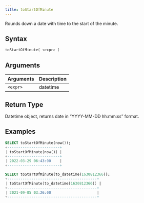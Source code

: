 ```yaml
---
title: toStartOfMinute
---
```


Rounds down a date with time to the start of the minute.

## Syntax

```sql
toStartOfMinute( <expr> )
```

## Arguments

| Arguments      | Description |
| -------------- | ----------- |
| `<expr>` | datetime    |

## Return Type

Datetime object, returns date in “YYYY-MM-DD hh:mm:ss” format.

## Examples

```sql
SELECT toStartOfMinute(now());
+------------------------+
| toStartOfMinute(now()) |
+------------------------+
| 2022-03-29 06:43:00    |
+------------------------+

SELECT toStartOfMinute(to_datetime(1630812366));
+-----------------------------------------+
| toStartOfMinute(to_datetime(1630812366)) |
+-----------------------------------------+
| 2021-09-05 03:26:00                     |
+-----------------------------------------+
```
